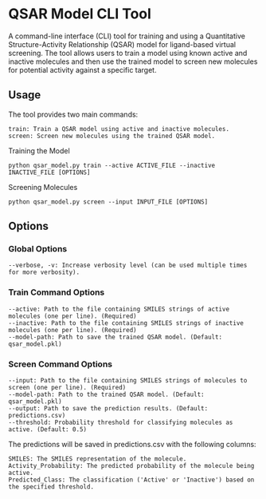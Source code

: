 # QSAR Model CLI Tool

A command-line interface (CLI) tool for training and using a Quantitative Structure-Activity Relationship (QSAR) model for ligand-based virtual screening. The tool allows users to train a model using known active and inactive molecules and then use the trained model to screen new molecules for potential activity against a specific target.

## Usage

The tool provides two main commands:

    train: Train a QSAR model using active and inactive molecules.
    screen: Screen new molecules using the trained QSAR model.

Training the Model

    python qsar_model.py train --active ACTIVE_FILE --inactive INACTIVE_FILE [OPTIONS]

Screening Molecules

    python qsar_model.py screen --input INPUT_FILE [OPTIONS]

## Options

### Global Options

    --verbose, -v: Increase verbosity level (can be used multiple times for more verbosity).

### Train Command Options

    --active: Path to the file containing SMILES strings of active molecules (one per line). (Required)
    --inactive: Path to the file containing SMILES strings of inactive molecules (one per line). (Required)
    --model-path: Path to save the trained QSAR model. (Default: qsar_model.pkl)

### Screen Command Options

    --input: Path to the file containing SMILES strings of molecules to screen (one per line). (Required)
    --model-path: Path to the trained QSAR model. (Default: qsar_model.pkl)
    --output: Path to save the prediction results. (Default: predictions.csv)
    --threshold: Probability threshold for classifying molecules as active. (Default: 0.5)

The predictions will be saved in predictions.csv with the following columns:

    SMILES: The SMILES representation of the molecule.
    Activity_Probability: The predicted probability of the molecule being active.
    Predicted_Class: The classification ('Active' or 'Inactive') based on the specified threshold.
